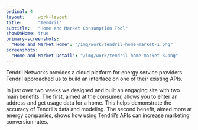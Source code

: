 ```yaml
---
ordinal: 4
layout:     work-layout
title:      "Tendril"
subtitle:   "Home and Market Consumption Tool"
showOnHome: true
primary-screenshots:
  "Home and Market Home": "/img/work/tendril-home-market-1.png"
screenshots:
  "Home and Market Detail": "/img/work/tendril-home-market-3.png"
---
```


Tendril Networks provides a cloud platform for energy service providers. Tendril approached us to build an interface on one of their existing APIs.

In just over two weeks we designed and built an engaging site with two main benefits. The first, aimed at the consumer, allows you to enter an address and get usage data for a home. This helps demonstrate the accuracy of Tendril’s data and modeling. The second benefit, aimed more at energy companies, shows how using Tendril’s APIs can increase marketing conversion rates.
